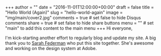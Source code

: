 +++
author = ""
date = "2016-11-01T12:00:00+00:00"
draft = false
title = "Hello World (Again)"
slug = "hello-world-again"
image = "img/main/cover2.jpg"
comments = true     # set false to hide Disqus comments
share = true        # set false to hide share buttons
menu = ""           # set "main" to add this content to the main menu
+++
Hi everyone,

I'm kick-starting another effort to regularly blog and update my site. A big thank you to [Sarah Federman](http://sarah.codes/) who put this site together. She's awesome and working on the design system at Adobe.